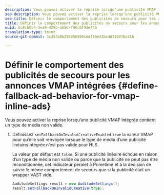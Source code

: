 ```yaml
---
description: Vous pouvez activer la reprise lorsqu’une publicité VMAP intégrée contient un type de média non valide.
seo-description: Vous pouvez activer la reprise lorsqu’une publicité VMAP intégrée contient un type de média non valide.
seo-title: Définir le comportement des publicités de secours pour les annonces VMAP intégrées
title: Définir le comportement des publicités de secours pour les annonces VMAP intégrées
uuid: bc8cb0b4-5ea9-429b-ab5d-746c6f03e74b
translation-type: tm+mt
source-git-commit: bc35da8b258056809ceaf18e33bed631047bc81b

---
```



# Définir le comportement des publicités de secours pour les annonces VMAP intégrées {#define-fallback-ad-behavior-for-vmap-inline-ads}

Vous pouvez activer la reprise lorsqu’une publicité VMAP intégrée contient un type de média non valide.

1. Définissez `setFallbackOnInvalidCreativeEnabled` `true` la valeur VMAP pour qu’elle soit renvoyée lorsque le type de média d’une publicité linéaire/intégrée n’est pas valide pour HLS.

   La valeur par défaut est `false`. Si une publicité linéaire échoue en raison d’un type de média non valide ou parce que la publicité ne peut pas être reconditionnée, cet indicateur permet à Primetime et à la décision de suivre le même comportement de secours que si la publicité était un wrapper VAST vide.

   ```java
   AuditudeSettings result = new AuditudeSettings(); 
   result.setFallbackOnInvalidCreative(true);
   ```

